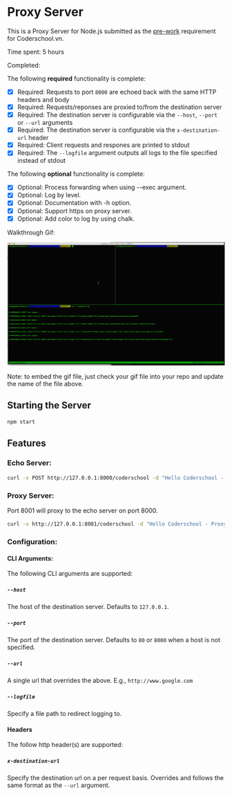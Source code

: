# Proxy Server

This is a Proxy Server for Node.js submitted as the [pre-work](http://courses.codepath.com/snippets/intro_to_nodejs/prework) requirement for Coderschool.vn.

Time spent: 5 hours

Completed:

The following **required** functionality is complete:

* [x] Required: Requests to port `8000` are echoed back with the same HTTP headers and body
* [x] Required: Requests/reponses are proxied to/from the destination server
* [x] Required: The destination server is configurable via the `--host`, `--port`  or `--url` arguments
* [x] Required: The destination server is configurable via the `x-destination-url` header
* [x] Required: Client requests and respones are printed to stdout
* [x] Required: The `--logfile` argument outputs all logs to the file specified instead of stdout

The following **optional** functionality is complete:

* [x] Optional: Process forwarding when using --exec argument.
* [x] Optional: Log by level.
* [x] Optional: Documentation with -h option.
* [x] Optional: Support https on proxy server.
* [x] Optional: Add color to log by using chalk.

Walkthrough Gif:

![Video Walkthrough](nodejs-prework.gif)

Note: to embed the gif file, just check your gif file into your repo and update the name of the file above.

## Starting the Server

```
npm start
```

## Features

### Echo Server:

```bash
curl -v POST http://127.0.0.1:8000/coderschool -d "Hello Coderschool - " -H "x-coderschool: Howdy, Guys?"
```

### Proxy Server:

Port 8001 will proxy to the echo server on port 8000.

```bash
curl -v http://127.0.0.1:8001/coderschool -d "Hello Coderschool - Proxy Server"
```


### Configuration:

#### CLI Arguments:

The following CLI arguments are supported:

##### `--host`

The host of the destination server. Defaults to `127.0.0.1`.

##### `--port`

The port of the destination server. Defaults to `80` or `8000` when a host is not specified.

##### `--url`

A single url that overrides the above. E.g., `http://www.google.com`

##### `--logfile`

Specify a file path to redirect logging to.

#### Headers

The follow http header(s) are supported:

##### `x-destination-url`

Specify the destination url on a per request basis. Overrides and follows the same format as the `--url` argument.
